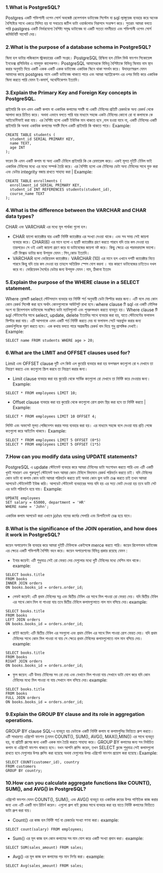### 1.What is PostgreSQL?

Postgres একটি শক্তিশালী ওপেন সোর্স অবজেক্ট রেলেশনাল ডাটাবেজ সিস্টেম যা sql ল্যাঙ্গুয়েজ ব্যবহার করে অনেক বৈশিষ্ট্যের সাথে একত্রে মিলিত হয় যা সবচেয়ে জটিল ডাটা ওয়ার্কলোড নিরাপদে সংরক্ষণ করে। সুতরাং আমরা বলতে পারি pastgres একটি নির্ভরযোগ্য বৈশিষ্ট্য সমৃদ্ধ ডাটাবেজ যা একটি সততা নমনীয়তা এবং শক্তিশালী ওপেন সোর্স কমিউনিটি সাপোর্ট দেয়।

### 2.What is the purpose of a database schema in PostgreSQL?

স্কিমা হল ডাটার লজিক্যাল স্ট্রাকচারের একটি সংগ্রহ। PostgreSQL রিস্কিমা হল টেবিল ভিউ ফাংশন সিকোয়েন্স ইনডেক্স প্রসিডিউর এ নামযুক্ত কালেকশন।
PostgreSQL আমাদেরকে বিভিন্ন বৈশিষ্ট্যকে বিভিন্ন স্কিমায় নাম স্থান করার অনুমতি দিয়ে একটি একক একটি একক ডাটাবেজ একাধিক স্কিনে থাকা সমর্থন করে।
উদাহরণস্বরূপ যেমন আমাদের কাছে postgres নামে একটি ডাটাবেজ থাকতে পারে এবং আমরা অ্যাপ্লিকেশন এর ওপর ভিত্তি করে একাধিক স্কিমা করতে পারি যেমন ই-কমার্স, অথেন্টিকেশন ইত্যাদি।

### 3.Explain the Primary Key and Foreign Key concepts in PostgreSQL.

প্রাইমারি কি হল এমন একটি কলাম বা একাধিক কলামের সমষ্টি যা একটি টেবিলের প্রতিটি রেকর্ডকে অন্য রেকর্ড থেকে আলাদা করে চিহ্নিত করে। অথবা এভাবে বলতে পারি যার মাধ্যমে সহজে একটা টেবিলের কোনো রো বা কলামকে কে আইডেন্টিফাই করা যায়। এর বৈশিষ্ট্য হলো একটি ইউনিক মান থাকতে হবে ,নাল হওয়া যাবে না, একটি টেবিলের একটি প্রাইমারি কি অথবা একাধিক কলামের সমষ্টি মিলে একটি প্রাইমারি কি থাকতে পারে।
Example:

```
CREATE TABLE students (
  student_id SERIAL PRIMARY KEY,
  name TEXT,
  age INT
);
```

ফরেন কি এমন একটি কলাম যা অন্য একটি টেবিলে প্রাইমারি কি কে রেফারেন্স করে। একই মূলত দুইটি টেবিল ভাই একাধিক টেবিলের মধ্যে এর মধ্যে সম্পর্ক তৈরি করে। এর বৈশিষ্ট্য হলো এক টেবিলের ডেটা অন্য টেবিলের সাথে যুক্ত করা এবং ডেটার integrity বজায় রাখতে সাহায্য করা |
Example:

```
CREATE TABLE enrollments (
  enrollment_id SERIAL PRIMARY KEY,
  student_id INT REFERENCES students(student_id),
  course_name TEXT
);
```

### 4.What is the difference between the VARCHAR and CHAR data types?

CHAR এবং VARCHAR এর মধ্যে মূল পার্থক্য গুলো হল।

- CHAR হ্যালো ক্যারেক্টার যার একটি নির্দিষ্ট ক্যারেক্টার এর সংখ্যা দেওয়া থাকে। এবং সব সময় সেই জায়গা ব্যবহার করে। CHAR(6) এর মানে হলো এ ছয়টি ক্যারেক্টার গ্রহণ করতে পারবে যদি তার কম দেওয়া হয় তারপরেও সে ওই একই জায়গা গ্রহণ করে যা ডাটাবেজের জায়গা নষ্ট করে। কিছু ক্ষেত্রে এর পারফরম্যান্স ভালো। এটি ফিক্সড ডাটার জন্য উপযুক্ত যেমন : পিন,কোড ইত্যাদি।
- VARCHAR হলো ভেরিয়েবল ক্যারেক্টার। VARCHAR (10) এর মানে হল এখানে দশটি ক্যারেক্টার নিতে পারবে কিন্তু যদি তার কম দেওয়া হয় তাহলে অতিরিক্ত স্পেস যোগ করনা । যার কারণে ডাটাবেজের চাইতেও দখল করে না। ভেরিয়েবল দৈর্ঘ্যের ডেটার জন্য উপযুক্ত যেমন : নাম, ঠিকানা ইত্যাদ

### 5.Explain the purpose of the WHERE clause in a SELECT statement.

Where ক্লোজটি select স্টেটসম্যান ব্যবহার হয় নির্দিষ্ট শর্ত অনুযায়ী ডেটা ফিল্টার করার জন্য। এটি বলে দেয় কোন কোন রেকর্ড সিলেক্ট করা হবে অর্থাৎ কোনগুলোকে আউটপুট রাখা হবে।where clause টি sql এর একটি মৌলিক অংশ যা রিলেশনাল ডাটাবেজে সংরক্ষিত ডাটা ম্যানিপুলেট এবং পুনরুত্দধান করতে ব্যবহৃত হয়। Where clause টি sql স্টেটমেন্টের সাথে select, update, delete ইত্যাদির সাথে ব্যবহার করা হয়, যাতে স্টেটমেন্টের ফলাফল ফিল্টার করা যায়। এটি আপনাকে এমন একটি শর্ত নির্দিষ্ট করতে দেয় যা ফলাফল সেটে অন্তর্ভুক্ত করার জন্য রেকর্ডগুলিকে পূরণ করতে হবে। এক কথায় বলতে পারে অপ্রজনীয় রেকর্ড বাদ দিয়ে শুধু প্রাসঙ্গিক দেখাই।
Example:

```
SELECT name FROM students WHERE age > 20;
```

### 6.What are the LIMIT and OFFSET clauses used for?

Limit এবং OFFSET clause দুটি এস কিউ এল কুয়েরি ব্যবহার করা হয় ফলস্বরূপ কতগুলো রো দ দেখাবে তা নিয়ন্ত্রণ করতে এবং কতগুলো স্ক্রিপ করবে তা নিয়ন্ত্রণ করার জন্য।

- Limit clause ব্যবহার করা হয় কুয়েরি থেকে সার্বিক কতগুলো রো দেখাবে তা নির্দিষ্ট করে দেওয়ার জন্য।
  Example:

```
SELECT * FROM employees LIMIT 10;
```

- Offset clause ব্যবহার করা হয় কুয়েরি থেকে কতগুলো রোগ প্রথম স্থির করা হবে তা নির্দিষ্ট করতে |
  Example:

```
SELECT * FROM employees LIMIT 10 OFFSET 4;
```

লিমিট এবং অফসেট মূলত পেজিনেশন করার সময় ব্যবহার করা হয়। এর মাধ্যমে সহজে বলে দেওয়া যায় প্রতি পেজে কতগুলো করে আইটেম থাকবে।
Example:

```
SELECT * FROM employees LIMIT 5 OFFSET (0*5)
SELECT * FROM employees LIMIT 5 OFFSET (1*5)
```

### 7.How can you modify data using UPDATE statements?

PostgreSQL এ update স্টেটমেন্ট ব্যবহার করে আমরা টেবিলের ডাটা সংশোধন করতে পারি এবং এটি একটি খুবই সাধারণ এবং গুরুত্বপূর্ণ স্টেটমেন্ট যখন আমরা কোন টেবিলে বিদ্যমান রেকর্ড পরিবর্তন করতে চাই। যদি টেবিলের কোন ডাটা বা কলাম কোন ডাটা আমরা পরিবর্তন করতে চাই অথবা কোন ভুল ডাটা চেঞ্জ করতে চাই তখন আমরা আপডেট স্টেটমেন্টটি ইউজ করি। আপডেট স্টেটমেন্ট ব্যবহারের সময় যদি হয় এর সত্য ভোট দেওয়া হয় তবে ডাটা সেট এর ডাটা পরিবর্তন হয়ে যায়।
Example:

```
UPDATE employees
SET salary = 65000, department = 'HR'
WHERE name = 'John';

```

একাধিক কলাম আপডেট করা এখানে john নামের কর্মের সেলারি এবং ডিপার্টমেন্ট চেঞ্জ হয়ে যাবে।

### 8.What is the significance of the JOIN operation, and how does it work in PostgreSQL?

জয়েন অপারেশন কি ব্যবহার করে আমরা দুইটি টেবিলকে একইসঙ্গে merce করতে পারি। জয়েন রিলেশনাল ডাটাবেজ এর ক্ষেত্রে একটি শক্তিশালী বৈশিষ্ট্য বহন করে। জয়েন অপারেশনের বিভিন্ন প্রকার রয়েছে যেমন :

- ইনার জয়েন্ট: এটি শুধুমাত্র সেই রো ফেরত দেয় যেগুলোর মধ্যে দুটি টেবিলের মধ্যে মেশিন মান থাকে। example:

```
SELECT books.title
FROM books
INNER JOIN orders
ON books.books_id = orders.order_id;

```

- লেফট জয়েন্ট: এটি প্রথম টেবিলের সব্র এবং দ্বিতীয় টেবিল এর সাথে মিল পাওয়া রো ফেরত দেয়। যদি দ্বিতীয় টেবিল এর সাথে কোন মিল না পাওয়া যায় তবে দ্বিতীয় টেবিলে কলামগুলোতে নাল মান বসিয়ে দেয়।example:

```
SELECT books.title
FROM books
LEFT JOIN orders
ON books.books_id = orders.order_id;

```

- রাইট জয়েন্ট: এটি দ্বিতীয় টেবিল এর সবগুলো এবং প্রথম টেবিল এর সাথে মিল পাওয়া রোগ ফেরত দেয়। যদি প্রথম টেবিলের সাথে কোন মিল পাওয়া না যায় সে ক্ষেত্রে প্রথম টেবিলের কলামগুলোতে নাল মান বসিয়ে দেয়।
  example:

```
SELECT books.title
FROM books
RIGHT JOIN orders
ON books.books_id = orders.order_id;

```

- ফুল জয়েন: এটি উভয় টেবিলের সব রো দেয় এবং যেখানে মিল পাওয়া যায় সেখানে ডাটা যোগ করে যদি কোন টেবিলের মধ্যে মিল পাওয়া না যায় সেখানে নাল বসিয়ে দেয়।example:

```
SELECT books.title
FROM books
FULL JOIN orders
ON books.books_id = orders.order_id;

```

### 9.Explain the GROUP BY clause and its role in aggregation operations.

GROUP BY clause SQL-এ ব্যবহৃত হয় ডেটাকে একটি নির্দিষ্ট কলাম বা কলামগুলির ভিত্তিতে গ্রুপ করতে। এটি সাধারণত এগ্রিগেট ফাংশন (যেমন COUNT(), SUM(), AVG(), MAX(),MIN()) এর সাথে ব্যবহৃত হয়, যা প্রতিটি গ্রুপের জন্য একটি একক মান তৈরি করতে সাহায্য করে। GROUP BY কলামের জন্য সব নির্বাচিত কলাম বা এগ্রিগেট ফাংশন থাকতে হবে।
যখন আপনি গ্রুপিং করেন, তখন SELECT ক্লজে শুধুমাত্র সেই কলামগুলো রাখতে হবে যেগুলোর উপর গ্রুপিং করা হয়েছে অথবা যেগুলোর উপর এগ্রিগেট ফাংশন প্রয়োগ করা হয়েছে।Example:

```
SELECT COUNT(customer_id), country
FROM customers
GROUP BY country;
```

### 10.How can you calculate aggregate functions like COUNT(), SUM(), and AVG() in PostgreSQL?

এগ্রিগেট ফাংশন যেমন COUNT(), SUM(), এবং AVG() ব্যবহৃত হয় একাধিক রুয়ের উপর গাণিতিক কাজ করার জন্য এবং এটি একটি মান রিটার্ন করেন। এগুলো গ্রুপ বাই ক্লজের সাথে ব্যবহার করা হয় যাতে নির্দিষ্ট কলামের ভিত্তিতে ডাটা গ্রুপ করা যায়।

- Count() এর কাজ হল নির্দিষ্ট শর্ত বা রেকর্ডের সংখ্যা গণনা করা।
  example:

```
SELECT count(salary) FROM employees;

```

- Sum() এর মূল কাজ হল কোন কলামের সব মান যোগ করে একটি সংখ্যা প্রদান করা।
  example:

```
SELECT SUM(sales_amount) FROM sales;

```

- Avg() এর মূল কাজ হল কলামের গড় মান নির্ণয় করা।
  example:

```
SELECT Avg(sales_amount) FROM sales;

```
